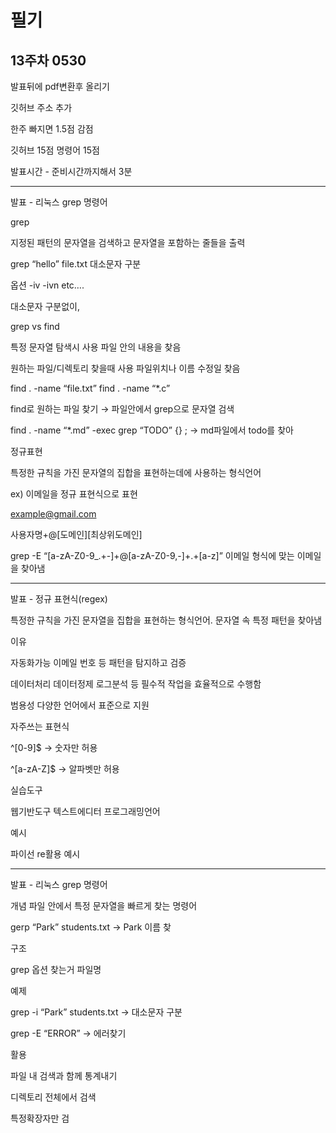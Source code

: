 # 필기

## 13주차 0530

발표뒤에 pdf변환후 올리기 

깃허브 주소 추가

한주 빠지면 1.5점 감점

깃허브 15점 명령어 15점

발표시간 - 준비시간까지해서 3분

_________________________

발표 - 리눅스 grep 명령어

grep

지정된 패턴의  문자열을 검색하고 문자열을 포함하는 줄들을 출력

grep “hello” file.txt         대소문자 구분

옵션         -iv -ivn etc….

대소문자 구분없이, 

grep vs find

특정 문자열 탐색시 사용      파일 안의 내용을 찾음

원하는 파일/디렉토리 찾을때 사용      파일위치나 이름 수정일 찾음

find . -name “file.txt”          find . -name “*.c” 

find로 원하는 파일 찾기 → 파일안에서 grep으로 문자열 검색

find . -name “*.md” -exec grep “TODO” {} \;  →  md파일에서 todo를 찾아

정규표현

특정한 규칙을 가진 문자열의 집합을 표현하는데에 사용하는 형식언어

ex) 이메일을 정규 표현식으로 표현

example@gmail.com

사용자명+@[도메인][최상위도메인]

grep -E “[a-zA-Z0-9_.+-]+@[a-zA-Z0-9,-]+\.+[a-z]”      이메일 형식에 맞는 이메일을 찾아냄

_____________________

발표 - 정규 표현식(regex)

특정한 규칙을 가진 문자열을 집합을 표현하는 형식언어.     문자열 속 특정 패턴을 찾아냄

이유

자동화가능   이메일 번호 등 패턴을 탐지하고 검증

데이터처리   데이터정제 로그분석 등 필수적 작업을 효율적으로 수행함

범용성           다양한 언어에서 표준으로 지원

자주쓰는 표현식

^[0-9]$ → 숫자만 허용

^[a-zA-Z]$ → 알파벳만 허용

실습도구

웹기반도구     텍스트에디터    프로그래밍언어

예시

파이선     re활용 예시

__________________

발표 - 리눅스 grep 명령어

개념      파일 안에서 특정 문자열을 빠르게 찾는 명령어

gerp “Park” students.txt  →  Park 이름 찾

구조

grep 옵션 찾는거 파일명

예제

grep -i “Park” students.txt  → 대소문자 구분

grep -E “ERROR”   →  에러찾기

활용

파일 내 검색과 함께 통계내기

디렉토리 전체에서 검색

특정확장자만 검
